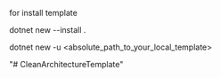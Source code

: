 for install template

dotnet new --install .

dotnet new -u <absolute_path_to_your_local_template>




"# CleanArchitectureTemplate" 
